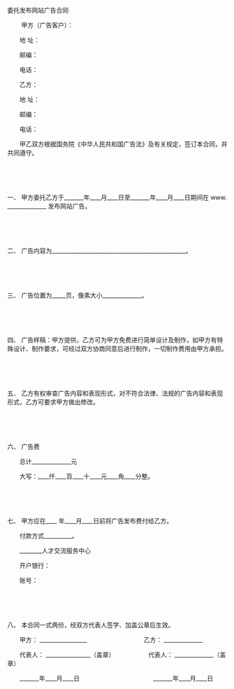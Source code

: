 



委托发布网站广告合同



 

　　 甲方（广告客户）：

　　地 址：

　　邮编：

　　电话：　　

　　乙方：

　　地 址：

　　邮编：

　　电话：　　

　　甲乙双方根据国务院《中华人民共和国广告法》及有关规定，签订本合同，并共同遵守。

　　

　　

一、
甲方委托乙方于_______年____月____日至_______年____月____日期间在 www. ______________ 发布网站广告。

　　

　　

二、
广告内容为________________________________________________。

　　

　　

三、
广告位置为_____页，像素大小______________。

　　

　　

四、
广告样稿：甲方提供，乙方可为甲方免费进行简单设计及制作，如甲方有特殊设计、制作要求，可经过双方协商同意后进行制作，一切制作费用由甲方承担。

　　

　　

五、
乙方有权审查广告内容和表现形式，对不符合法律、法规的广告内容和表现形式，乙方可要求甲方做出修改。

　　

　　

六、
广告费

　　总计______________元

　　大写：____仟____百____十____元____角____分整。

　　

　　

七、
甲方应在____ 年____月____日前将广告发布费付给乙方。

　　付款方式__________。

　　________人才交流服务中心

　　开户银行：

　　账号：

　　

　　

八、
本合同一式两份，经双方代表人签字、加盖公章后生效。

　　甲方： _________________　　　　　　　　　 乙方： ______________

　　代表人： ________________（盖章）　　　　　　代表人： ______________（盖章）

　　_______年____月____日　　　　　　　　　　　　_______年____月____日